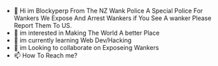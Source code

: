 - 👋 Hi im Blockyperp From The NZ Wank Police A Special Police For Wankers We Expose And Arrest Wankers if You See A wanker Please Report Them To US.
- 👀 im interested in Making The World A better Place
- 🌱 im currently learning Web Dev/Hacking
- 💞️ im Looking to collaborate on Exposeing Wankers
- 📫 How To Reach me? 

<!---
TheNZWankPoliceNov20202/TheNZWankPoliceNov20202 is a ✨ special ✨ repository because its `README.md` (this file) appears on your GitHub profile.
You can click the Preview link to take a look at your changes.
--->
